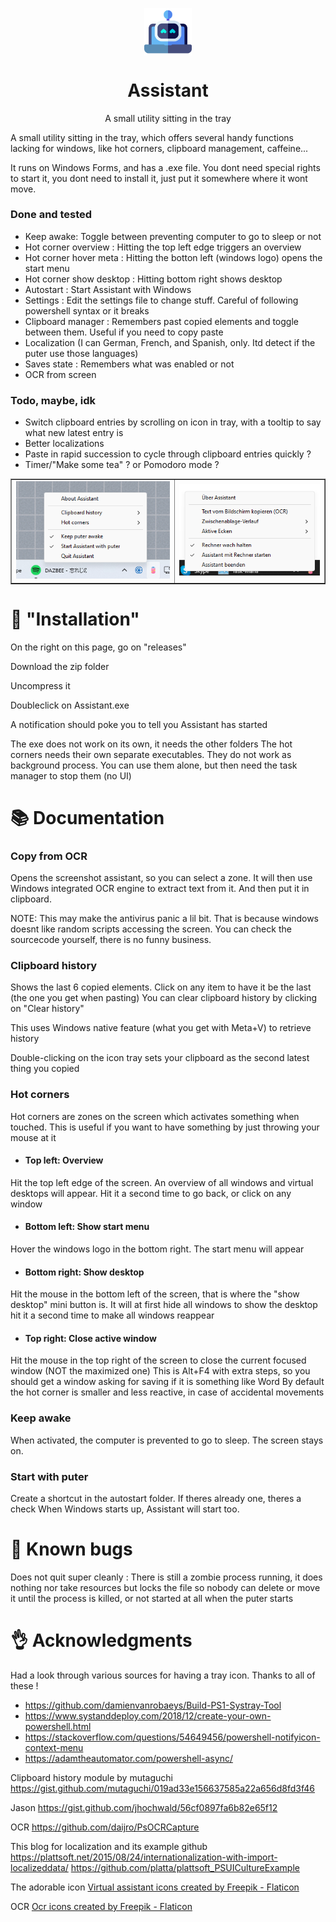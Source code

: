 


<p align="center">
  <img width="15%" align="center" src="assets/virtual-assistant.png" alt="logo">
</p>
  <h1 align="center">Assistant</h1>
<p align="center">
  A small utility sitting in the tray
</p>

A small utility sitting in the tray, which offers several handy functions lacking for windows, like hot corners, clipboard management, caffeine...

It runs on Windows Forms, and has a .exe file. You dont need special rights to start it, you dont need to install it, just put it somewhere where it wont move.


### Done and tested
- Keep awake: Toggle between preventing computer to go to sleep or not
- Hot corner overview : Hitting the top left edge triggers an overview
- Hot corner hover meta : Hitting the botton left (windows logo) opens the start menu
- Hot corner show desktop : Hitting bottom right shows desktop
- Autostart : Start Assistant with Windows
- Settings : Edit the settings file to change stuff. Careful of following powershell syntax or it breaks
- Clipboard manager : Remembers past copied elements and toggle between them. Useful if you need to copy paste
- Localization (I can German, French, and Spanish, only. Itd detect if the puter use those languages)
- Saves state : Remembers what was enabled or not
- OCR from screen

### Todo, maybe, idk
- Switch clipboard entries by scrolling on icon in tray, with a tooltip to say what new latest entry is
- Better localizations
- Paste in rapid succession to cycle through clipboard entries quickly ?
- Timer/"Make some tea" ? or Pomodoro mode ?


<table align="center" border="none">
      <td><img src="https://github.com/teamcons/Assistant/blob/main/images/Screenshot.png" /></td>
      <td><img src="https://github.com/teamcons/Assistant/blob/main/images/Screenshot with OCR and german.png" /></td>
</table>


# 💺 "Installation"

On the right on this page, go on "releases"

Download the zip folder

Uncompress it

Doubleclick on Assistant.exe

A notification should poke you to tell you Assistant has started

The exe does not work on its own, it needs the other folders
The hot corners needs their own separate executables. They do not work as background process. You can use them alone, but then need the task manager to stop them (no UI)



# 📚 Documentation


### Copy from OCR

Opens the screenshot assistant, so you can select a zone.
It will then use Windows integrated OCR engine to extract text from it.
And then put it in clipboard.

NOTE: This may make the antivirus panic a lil bit. That is because windows doesnt like random scripts accessing the screen.
You can check the sourcecode yourself, there is no funny business.

### Clipboard history

Shows the last 6 copied elements.
Click on any item to have it be the last (the one you get when pasting)
You can clear clipboard history by clicking on "Clear history"

This uses Windows native feature (what you get with Meta+V) to retrieve history

Double-clicking on the icon tray sets your clipboard as the second latest thing you copied


### Hot corners
Hot corners are zones on the screen which activates something when touched. This is useful if you want to have something by just throwing your mouse at it

 - #### Top left: Overview
Hit the top left edge of the screen.
An overview of all windows and virtual desktops will appear.
Hit it a second time to go back, or click on any window

 - #### Bottom left: Show start menu

Hover the windows logo in the bottom right.
The start menu will appear


 - #### Bottom right: Show desktop

Hit the mouse in the bottom left of the screen, that is where the "show desktop" mini button is.
It will at first hide all windows to show the desktop
hit it a second time to make all windows reappear

 - #### Top right: Close active window

Hit the mouse in the top right of the screen to close the current focused window (NOT the maximized one)
This is Alt+F4 with extra steps, so you should get a window asking for saving if it is something like Word
By default the hot corner is smaller and less reactive, in case of accidental movements


### Keep awake
When activated, the computer is prevented to go to sleep. The screen stays on.


### Start with puter
Create a shortcut in the autostart folder. If theres already one, theres a check
When Windows starts up, Assistant will start too.


# 🦺 Known bugs
Does not quit super cleanly : There is still a zombie process running, it does nothing nor take resources but locks the file so nobody can delete or move it until the process is killed, or not started at all when the puter starts




# 👌 Acknowledgments

Had a look through various sources for having a tray icon. Thanks to all of these !
- https://github.com/damienvanrobaeys/Build-PS1-Systray-Tool
- https://www.systanddeploy.com/2018/12/create-your-own-powershell.html
- https://stackoverflow.com/questions/54649456/powershell-notifyicon-context-menu
- https://adamtheautomator.com/powershell-async/


Clipboard history module by mutaguchi
https://gist.github.com/mutaguchi/019ad33e156637585a22a656d8fd3f46

Jason
https://gist.github.com/jhochwald/56cf0897fa6b82e65f12

OCR
https://github.com/daijro/PsOCRCapture

This blog for localization and its example github
https://plattsoft.net/2015/08/24/internationalization-with-import-localizeddata/
https://github.com/platta/plattsoft_PSUICultureExample

The adorable icon
<a href="https://www.flaticon.com/free-icons/virtual-assistant" title="virtual assistant icons">Virtual assistant icons created by Freepik - Flaticon</a>

OCR
<a href="https://www.flaticon.com/free-icons/ocr" title="ocr icons">Ocr icons created by Freepik - Flaticon</a>